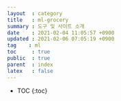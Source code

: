 ```yaml
---
layout  : category
title   : ml-grocery
summary : 도구 및 사이트 소개
date    : 2021-02-04 11:05:57 +0900
updated : 2021-02-06 07:05:19 +0900
tag    : ml
toc     : true
public  : true
parent  : index
latex   : false
---
```

* TOC
{:toc}


